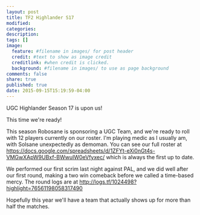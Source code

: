 ```yaml
---
layout: post
title: TF2 Highlander S17
modified:
categories: 
description:
tags: []
image:
  feature: #filename in images/ for post header
  credit: #text to show as image credit
  creditlink: #when credit is clicked.
  background: #filename in images/ to use as page background
comments: false
share: true
published: true
date: 2015-09-15T15:19:59-04:00
---
```


UGC Highlander Season 17 is upon us!

This time we're ready!

This season Robosane is sponsoring a UGC Team, and we're ready to roll with 12 players currently on our roster. I'm playing medic as I usually am, with Solsane unexpectedly as demoman. You can see our full roster at https://docs.google.com/spreadsheets/d/1ZFYt-eXi0nGt4s-VMGwXApW9UBxf-BWwuIW0eVfyxec/ which is always the first up to date.

We performed our first scrim last night against PAL, and we did well after our first round, making a two win comeback before we called a time-based mercy. The round logs are at http://logs.tf/1024498?highlight=76561198058317490

Hopefully this year we'll have a team that actually shows up for more than half the matches.
